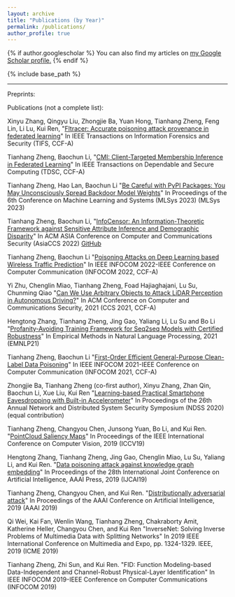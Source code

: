 ```yaml
---
layout: archive
title: "Publications (by Year)"
permalink: /publications/
author_profile: true
---
```


{% if author.googlescholar %}
  You can also find my articles on <u><a href="{{author.googlescholar}}">my Google Scholar profile</a>.</u>
{% endif %}

{% include base_path %}

<!-- {% for post in site.publications reversed %}
  {% include archive-single.html %}
{% endfor %} -->

---
Preprints:



Publications (not a complete list):

Xinyu Zhang, Qingyu Liu, Zhongjie Ba, Yuan Hong, Tianhang Zheng, Feng Lin, Li Lu, Kui Ren, "[Fltracer: Accurate poisoning attack provenance in federated learning](https://ieeexplore.ieee.org/abstract/document/10549523)" In IEEE Transactions on Information Forensics and Security (TIFS, CCF-A)

Tianhang Zheng, Baochun Li, "[CMI: Client-Targeted Membership Inference in Federated Learning](https://ieeexplore.ieee.org/document/10373150)" In IEEE Transactions on Dependable and Secure Computing (TDSC, CCF-A)

Tianhang Zheng, Hao Lan, Baochun Li "[Be Careful with PyPI Packages: You May Unconsciously Spread Backdoor Model Weights](../files/MLSys23.pdf)" In Proceedings of the 6th Conference on Machine Learning and Systems (MLSys 2023) (MLSys 2023)

Tianhang Zheng, Baochun Li, "[InfoCensor: An Information-Theoretic Framework against Sensitive Attribute Inference and Demographic Disparity](../files/AsiaCCS22.pdf)" In ACM ASIA Conference on Computer and Communications Security (AsiaCCS 2022) [GitHub](https://github.com/iQua/InfoCensor)

Tianhang Zheng, Baochun Li "[Poisoning Attacks on Deep Learning based Wireless Traffic Prediction](../files/INFOCOM22.pdf)" In IEEE INFOCOM 2022-IEEE Conference on Computer Communication (INFOCOM 2022, CCF-A)

Yi Zhu, Chenglin Miao, Tianhang Zheng, Foad Hajiaghajani, Lu Su, Chunming Qiao "[Can We Use Arbitrary Objects to Attack LiDAR Perception in Autonomous Driving?](../files/CCS21.pdf)" In ACM Conference on Computer and Communications Security, 2021 (CCS 2021, CCF-A) 

Hengtong Zhang, Tianhang Zheng,  Jing Gao, Yaliang Li, Lu Su and Bo Li "[Profanity-Avoiding Training Framework for Seq2seq Models with Certified Robustness](../files/EMNLP21.pdf)" In Empirical Methods in Natural Language Processing, 2021 (EMNLP21)

Tianhang Zheng, Baochun Li "[First-Order Efficient General-Purpose Clean-Label Data Poisoning](../files/INFOCOM21.pdf)" In IEEE INFOCOM 2021-IEEE Conference on Computer Communication (INFOCOM 2021, CCF-A)

Zhongjie Ba, Tianhang Zheng (co-first author), Xinyu Zhang, Zhan Qin, Baochun Li, Xue Liu, Kui Ren "[Learning-based Practical Smartphone Eavesdropping with Built-in Accelerometer](../files/NDSS20.pdf)" In Proceedings of the 26th Annual Network and Distributed System Security Symposium (NDSS 2020) (equal contribution)

Tianhang Zheng, Changyou Chen, Junsong Yuan, Bo Li, and Kui Ren. "[PointCloud Saliency Maps](../files/ICCV19.pdf)" In Proceedings of the IEEE International Conference on Computer Vision, 2019 (ICCV19)

Hengtong Zhang, Tianhang Zheng, Jing Gao, Chenglin Miao, Lu Su, Yaliang Li, and Kui Ren. "[Data poisoning attack against knowledge graph embedding](../files/IJCAI19.pdf)" In Proceedings of the 28th International Joint Conference on Artificial Intelligence, AAAI Press, 2019 (IJCAI19)

Tianhang Zheng, Changyou Chen, and Kui Ren. "[Distributionally adversarial attack](../files/AAAI19.pdf)" In Proceedings of the AAAI Conference on Artificial Intelligence, 2019 (AAAI 2019)

Qi Wei, Kai Fan, Wenlin Wang, Tianhang Zheng, Chakraborty Amit, Katherine Heller, Changyou Chen, and Kui Ren "InverseNet: Solving Inverse Problems of Multimedia Data with Splitting Networks" In 2019 IEEE International Conference on Multimedia and Expo, pp. 1324-1329. IEEE, 2019 (ICME 2019)

Tianhang Zheng, Zhi Sun, and Kui Ren. "FID: Function Modeling-based Data-Independent and Channel-Robust Physical-Layer Identification" In IEEE INFOCOM 2019-IEEE Conference on Computer Communications (INFOCOM 2019)


